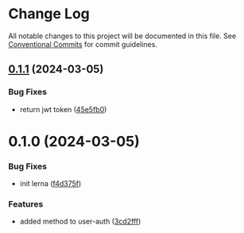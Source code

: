 # Change Log

All notable changes to this project will be documented in this file.
See [Conventional Commits](https://conventionalcommits.org) for commit guidelines.

## [0.1.1](https://github.com/Iustin-Burlacu/init-lerna/compare/v0.1.0...v0.1.1) (2024-03-05)


### Bug Fixes

* return jwt token ([45e5fb0](https://github.com/Iustin-Burlacu/init-lerna/commit/45e5fb0625d05a166b606a4ba2450375b13cf3a0))





# 0.1.0 (2024-03-05)


### Bug Fixes

* init lerna ([f4d375f](https://github.com/Iustin-Burlacu/init-lerna/commit/f4d375fe1e2f821baee883937bcc8ab0403e7a54))


### Features

* added method to user-auth ([3cd2fff](https://github.com/Iustin-Burlacu/init-lerna/commit/3cd2fff0ef4ab36f67a46887729fdbcd161263c0))
